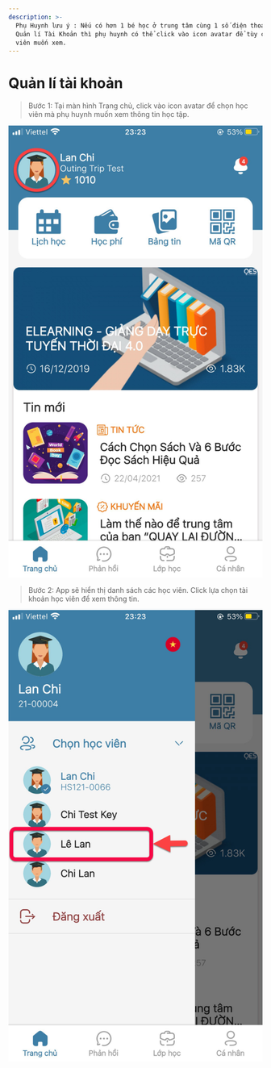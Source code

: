 ```yaml
---
description: >-
  Phụ Huynh lưu ý : Nếu có hơn 1 bé học ở trung tâm cùng 1 số điện thoại thì mục
  Quản lí Tài Khoản thì phụ huynh có thể click vào icon avatar để tùy chọn học
  viên muốn xem.
---
```


# Quản lí tài khoản

> Bước 1: Tại màn hình Trang chủ, click vào icon avatar để chọn học viên mà phụ huynh muốn xem thông tin học tập.

![](../.gitbook/assets/5%20%281%29.jpg)

> Bước 2: App sẽ hiển thị danh sách các học viên. Click lựa chọn tài khoản học viên để xem thông tin.

![](../.gitbook/assets/66.jpg)

